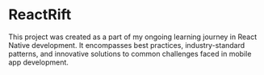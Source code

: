 # ReactRift
This project was created as a part of my ongoing learning journey in React Native development. It encompasses best practices, industry-standard patterns, and innovative solutions to common challenges faced in mobile app development.
